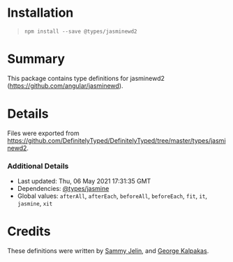 # Installation
> `npm install --save @types/jasminewd2`

# Summary
This package contains type definitions for jasminewd2 (https://github.com/angular/jasminewd).

# Details
Files were exported from https://github.com/DefinitelyTyped/DefinitelyTyped/tree/master/types/jasminewd2.

### Additional Details
 * Last updated: Thu, 06 May 2021 17:31:35 GMT
 * Dependencies: [@types/jasmine](https://npmjs.com/package/@types/jasmine)
 * Global values: `afterAll`, `afterEach`, `beforeAll`, `beforeEach`, `fit`, `it`, `jasmine`, `xit`

# Credits
These definitions were written by [Sammy Jelin](https://github.com/sjelin), and [George Kalpakas](https://github.com/gkalpak).
